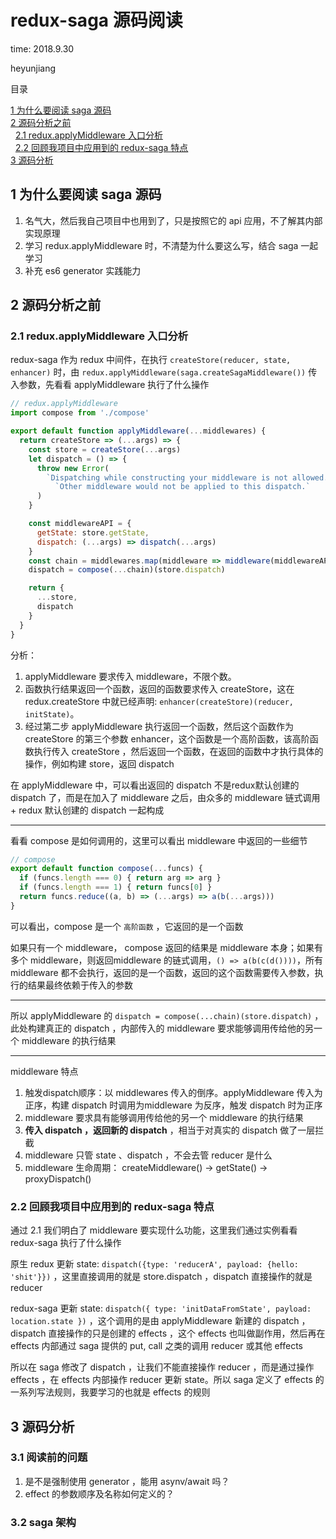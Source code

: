 # redux-saga 源码阅读

time: 2018.9.30

heyunjiang

目录

[1 为什么要阅读 saga 源码](#1-为什么要阅读-saga-源码)  
[2 源码分析之前](#2-源码分析之前)  
&nbsp;&nbsp;[2.1 redux.applyMiddleware 入口分析](#2.1-redux.applyMiddleware-入口分析)  
&nbsp;&nbsp;[2.2 回顾我项目中应用到的 redux-saga 特点](#2.2-回顾我项目中应用到的-redux-saga-特点)  
[3 源码分析](#3-源码分析)

## 1 为什么要阅读 saga 源码

1. 名气大，然后我自己项目中也用到了，只是按照它的 api 应用，不了解其内部实现原理
2. 学习 redux.applyMiddleware 时，不清楚为什么要这么写，结合 saga 一起学习
3. 补充 es6 generator 实践能力

## 2 源码分析之前

### 2.1 redux.applyMiddleware 入口分析

redux-saga 作为 redux 中间件，在执行 `createStore(reducer, state, enhancer)` 时，由 `redux.applyMiddleware(saga.createSagaMiddleware())` 传入参数，先看看 applyMiddleware 执行了什么操作

```javascript
// redux.applyMiddleware
import compose from './compose'

export default function applyMiddleware(...middlewares) {
  return createStore => (...args) => {
    const store = createStore(...args)
    let dispatch = () => {
      throw new Error(
        `Dispatching while constructing your middleware is not allowed. ` +
          `Other middleware would not be applied to this dispatch.`
      )
    }

    const middlewareAPI = {
      getState: store.getState,
      dispatch: (...args) => dispatch(...args)
    }
    const chain = middlewares.map(middleware => middleware(middlewareAPI))
    dispatch = compose(...chain)(store.dispatch)

    return {
      ...store,
      dispatch
    }
  }
}
```

分析：

1. applyMiddleware 要求传入 middleware，不限个数。
2. 函数执行结果返回一个函数，返回的函数要求传入 createStore，这在 redux.createStore 中就已经声明: `enhancer(createStore)(reducer, initState)`。
3. 经过第二步 applyMiddleware 执行返回一个函数，然后这个函数作为 createStore 的第三个参数 enhancer，这个函数是一个高阶函数，该高阶函数执行传入 createStore ，然后返回一个函数，在返回的函数中才执行具体的操作，例如构建 store，返回 dispatch

在 applyMiddleware 中，可以看出返回的 dispatch 不是redux默认创建的 dispatch 了，而是在加入了 middleware 之后，由众多的 middleware 链式调用 + redux 默认创建的 dispatch 一起构成

****

看看 compose 是如何调用的，这里可以看出 middleware 中返回的一些细节

```javascript
// compose
export default function compose(...funcs) {
  if (funcs.length === 0) { return arg => arg }
  if (funcs.length === 1) { return funcs[0] }
  return funcs.reduce((a, b) => (...args) => a(b(...args)))
}
```

可以看出，compose 是一个 `高阶函数` ，它返回的是一个函数

如果只有一个 middleware， compose 返回的结果是 middleware 本身；如果有多个 middleware，则返回middleware 的链式调用，`() => a(b(c(d())))`，所有 middleware 都不会执行，返回的是一个函数，返回的这个函数需要传入参数，执行的结果最终依赖于传入的参数

****

所以 applyMiddleware 的 `dispatch = compose(...chain)(store.dispatch)` ，此处构建真正的 dispatch ，内部传入的 middleware 要求能够调用传给他的另一个 middleware 的执行结果

****

middleware 特点

1. 触发dispatch顺序：以 middlewares 传入的倒序。applyMiddleware 传入为正序，构建 dispatch 时调用为middleware 为反序，触发 dispatch 时为正序
2. middleware 要求具有能够调用传给他的另一个 middleware 的执行结果
3. **传入 dispatch ，返回新的 dispatch** ，相当于对真实的 dispatch 做了一层拦截
4. middleware 只管 state 、dispatch ，不会去管 reducer 是什么
5. middleware 生命周期： createMiddleware() -> getState() -> proxyDispatch()

### 2.2 回顾我项目中应用到的 redux-saga 特点

通过 2.1 我们明白了 middleware 要实现什么功能，这里我们通过实例看看 redux-saga 执行了什么操作

原生 redux 更新 state: `dispatch({type: 'reducerA', payload: {hello: 'shit'}})` ，这里直接调用的就是 store.dispatch ，dispatch 直接操作的就是 reducer

redux-saga 更新 state: `dispatch({ type: 'initDataFromState', payload: location.state })` ，这个调用的是由 applyMiddleware 新建的 dispatch ，dispatch 直接操作的只是创建的 effects ，这个 effects 也叫做副作用，然后再在 effects 内部通过 saga 提供的 put, call 之类的调用 reducer 或其他 effects

所以在 saga 修改了 dispatch ，让我们不能直接操作 reducer ，而是通过操作 effects ，在 effects 内部操作 reducer 更新 state。所以 saga 定义了 effects 的一系列写法规则，我要学习的也就是 effects 的规则

## 3 源码分析

### 3.1 阅读前的问题

1. 是不是强制使用 generator ，能用 asynv/await 吗？
2. effect 的参数顺序及名称如何定义的？

### 3.2 saga 架构
